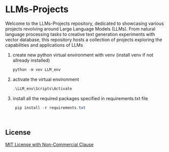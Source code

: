 # LLMs-Projects
Welcome to the LLMs-Projects repository, dedicated to showcasing various projects revolving around Large Language Models (LLMs). From natural language processing tasks to creative text generation experiments with vector database, this repository hosts a collection of projects exploring the capabilities and applications of LLMs

1. create new python virtual environment with venv (install venv if not allready installed)
   ```powershell
   python -m vev LLM_env

2. activate the virtual environment
   ```powershell
   .\LLM_env\Scripts\Activate

3. install all the required packages specified in requirements.txt file
   ```powershell
    pip install -r requirements.txt




## License
[MIT License with Non-Commercial Clause](https://github.com/NirAharon1/LLMs-Projects/blob/main/Project%201%20-%20LLM%20Retriver%20With%20Vector%20Database/LICENSE.md)